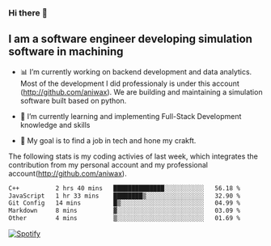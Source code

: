 ### Hi there 👋

## I am a software engineer developing simulation software in machining
- :bar_chart: I’m currently working on backend development and data analytics.
Most of the development I did professionaly is under this account (http://github.com/aniwax). We are building and maintaining a simulation software built based on python. 

- 🌱 I’m currently learning and implementing Full-Stack Development knowledge and skills
- :dart: My goal is to find a job in tech and hone my crakft.


<!--- [![shizzy's github stats](https://github-readme-stats.vercel.app/api?username=shirzartenwer)](https://github.com/anuraghazra/github-readme-stats) --->


The following stats is my coding activies of last week, which integrates the contribution from my personal account and my professional account(http://github.com/aniwax). 


 <!--START_SECTION:waka-->

```txt
C++          2 hrs 40 mins   ██████████████░░░░░░░░░░░   56.18 %
JavaScript   1 hr 33 mins    ████████▒░░░░░░░░░░░░░░░░   32.90 %
Git Config   14 mins         █▒░░░░░░░░░░░░░░░░░░░░░░░   04.99 %
Markdown     8 mins          ▓░░░░░░░░░░░░░░░░░░░░░░░░   03.09 %
Other        4 mins          ▒░░░░░░░░░░░░░░░░░░░░░░░░   01.69 %
```

<!--END_SECTION:waka-->
[![Spotify](https://spotify-on-github-git-master.shirzartenwer.vercel.app/api/spotify)](https://open.spotify.com/user/21j6s322bjrhxlx67pyzkc4ki)
